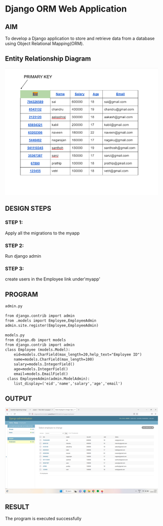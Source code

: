 # Django ORM Web Application

## AIM
To develop a Django application to store and retrieve data from a database using Object Relational Mapping(ORM).

## Entity Relationship Diagram
![Entity Relationship Diagram](./DOM1.png)

## DESIGN STEPS

### STEP 1:
Apply all the migrations to the myapp


### STEP 2:
Run django admin


### STEP 3:
create users in the Employee link under'myapp'


## PROGRAM
```
admin.py

from django.contrib import admin
from .models import Employee,EmployeeAdmin
admin.site.register(Employee,EmployeeAdmin)

models.py
from django.db import models
from django.contrib import admin
class Employee (models.Model):
    eid=models.CharField(max_length=20,help_text="Employee ID")
    name=models.CharField(max_length=100)
    salary=models.IntegerField()
    age=models.IntegerField()
    email=models.EmailField()
 class EmployeeAdmin(admin.ModelAdmin):
    list_display=('eid','name','salary','age','email')
```
## OUTPUT
![OUTPUT](./Tom.png)

## RESULT
The program is executed successfully